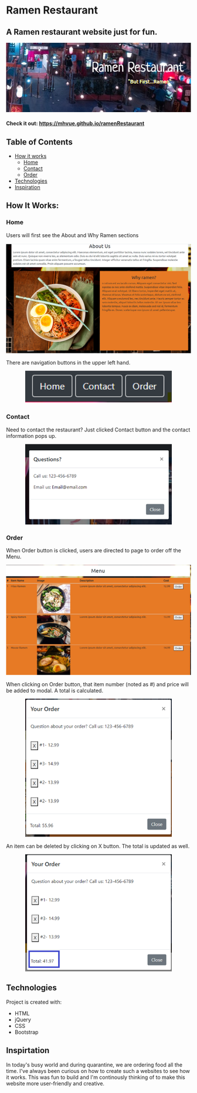 # Ramen Restaurant

<h2> A Ramen restaurant website just for fun. </h2> 
<a href="https://mhvue.github.io/ramenRestaurant" target="_blank"><img src="assets/images/ramenHeader.png"></a>

#### Check it out: https://mhvue.github.io/ramenRestaurant 


## Table of Contents
* [How it works](#how-it-works)
    * [Home](#home)
    * [Contact](#contact)
    * [Order](#order)
* [Technologies](#technologies)
* [Inspiration](#inspiration)


## How It Works:

### Home 
Users will first see the About and Why Ramen sections 
<p align="center">
<img src= "assets/images/homePage.png"></p>

There are navigation buttons in the upper left hand.
<p align="center">
<img src= "assets/images/buttonsHomePage.png" width = "400"></p>

### Contact 
Need to contact the restaurant? Just clicked Contact button and the contact information pops up. 
<p align="center">
<img src= "assets/images/contactInfo.png" width = "400"></p>

### Order
When Order button is clicked, users are directed to page to order off the Menu.
<p align="center">
<img src= "assets/images/menu.png"></p>

When clicking on Order button, that item number (noted as #) and price will be added to modal. A total is calculated.
<p align="center">
<img src= "assets/images/orderModal.png" width = "400"></p>

An item can be deleted by clicking on X button. The total is updated as well. 
<p align="center">
<img src= "assets/images/removeItemModal.png" width = "400"></p>


## Technologies 
Project is created with: 
* HTML
* jQuery
* CSS
* Bootstrap


## Inspirtation 
In today's busy world and during quarantine, we are ordering food all the time. I've always been curious on how to create such a websites to see how it works. This was fun to build and I'm continously thinking of to make this website more user-friendly and creative.

